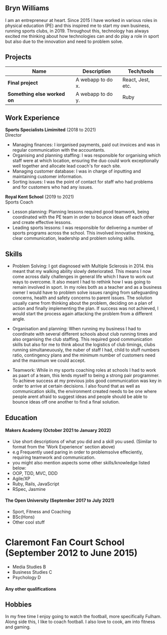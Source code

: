 ## Bryn Williams

I am an entrepreneur at heart. Since 2015 I have worked in various roles in physical education (PE) and this inspired me to start my own business, running sports clubs, in 2019. Throughout this, technology has always excited me thinking about how technologies can and do play a role in sport but also due to the innovation and need to problem solve.

## Projects

| Name                         | Description       | Tech/tools        |
| ---------------------------- | ----------------- | ----------------- |
| **Final project**            | A webapp to do x. | React, Jest, etc. |
| **Something else worked on** | A webapp to do y. | Ruby              |

## Work Experience

**Sports Specialists Limimited** (2018 to 2021)  
Director

- Managing finances: I iorganised payments, paid out invoices and was in regular communication with the accountants.
- Organising and planning staffing: I was responsible for organising which staff were at which location, ensuring the duo could work exceptionally well together and allocate lead coach's for each site.
- Managing customer database: I was in charge of inputting and maintaining customer information.
- Sorting issues:  I was the point of contact for staff who had problems and for customers who had any issues.

**Royal Kent School** (2019 to 2021)  
Sports Coach

- Lesson planning: Planning lessons required good teamwork, being coordinated with the PE team in order to bounce ideas off each other and create effective lessons.
- Leading sports lessons: I was responsible for delivering a number of sports programs across the school. This involved innovative thinking, clear communication, leadership and problem solving skills.

## Skills

- Problem Solving: I got diagnosed with Multiple Sclerosis in 2014. this meant that my walking ability slowly deteriorated. This means I now come across daily challenges in general life which I have to work out ways to overcome. It also meant I had to rethink how I was going to remain involved in sport. In my roles both as a teacher and as a business owner I would have to problem solve issues ranging from safeguarding concerns, health and safety concerns to parent issues. The solution usually came from thinking about the problem, deciding on a plan of action and finally implementing the plan. If success was not achieved, I would start the process again attacking the problem from a different angle.

- Organisation and planning: When running my business I had to coordinate with several different schools about club running times and also organising the club staffing. This required good communication skills but also for me to think about the logistics of club timings, clubs running simultaneuously, the nuber of staff I had, child to stuff numbers ratio, contingency plans and the minimum number of customers need and the maximum we could accept.

- Teamwork: While in my sports coaching roles at schools I had to work as paart of a team, this lends myself to being a strong pair programmer. To achieve success at my previous jobs good communication was key in order to arrive at certain decisions. I also found that as well as communication skills, the environment created needs to be one where people arent afraid to suggest ideas and people should be able to bounce ideas off one another to find a final solution.

## Education

#### Makers Academy (October 2021 to January 2022)
- Use short descriptions of what you did and a skill you used. (Similar to format from the 'Work Experience' section above)
- e.g Frequently used paring in order to problemsolve effeciently, requiring teamwork and communication.
- you might also mention aspects some other skills/knowledge listed below: 
- OOP, TDD, MVC, DDD
- Agile/XP
- Ruby, Rails, JavaScript
- RSpec, Jasmine

#### The Open University (September 2017 to July 2021)

- Sport, Fitness and Coaching
- BSc(Hons)
- Other cool stuff

# Claremont Fan Court School (September 2012 to June 2015)

- Media Studies B
- Business Studies C
- Psychology D

#### Any other qualifications

## Hobbies

In my free time I enjoy going to watch the football, more specifically Fulham. Along side this, I like to coach football.  I also love to cook, am into fitness and gaming.
